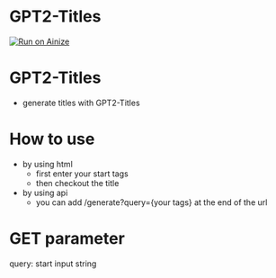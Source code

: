 # GPT2-Titles
[![Run on Ainize](https://ainize.ai/images/run_on_ainize_button.svg)](https://ainize.web.app/redirect?git_repo=https://github.com/TrLOX/GPT2-Titles)


GPT2-Titles
=================
* generate titles with GPT2-Titles

 How to use
 ===============
 * by using html
	* first enter your start tags
	* then checkout the title
* by using api
	* you can add /generate?query={your tags} at the end of the url
	
GET parameter
=================
query: start input string
